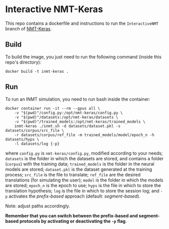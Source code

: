 # Interactive NMT-Keras
This repo contains a dockerfile and instructions to run the `InteractiveNMT` branch of [NMT-Keras](https://github.com/lvapeab/nmt-keras).

## Build
To build the image, you just need to run the following command (inside this repo's directory):

```
docker build -t inmt-keras .
```

## Run
To run an INMT simulation, you need to run bash inside the container:

```
docker container run -it --rm --gpus all \
    -v "$(pwd)"/config.py:/opt/nmt-keras/config.py \
    -v "$(pwd)"/datasets:/opt/nmt-keras/datasets \
    -v "$(pwd)"/trained_models:/opt/nmt-keras/trained_models \
    inmt-keras ./inmt.sh -d datasets/dataset.pkl -s datasets/corpus/src_file \
    -r datasets/corpus/ref_file -m trained_models/model/epoch_n -h datasets/hyps \
    -l datasets/log {-p}
```

where `config.py` is `nmt-keras/config.py`, modified according to your needs; `datasets` is the folder in which the datasets are stored, and contains a folder (`corpus`) with the training data; `trained_models` is the folder in the neural models are stored; `dataset.pkl` is the dataset generated at the training process; `src_file` is the file to translate; `ref_file` are the desired translations (for simulating the user); `model` is the folder in which the models are stored; `epoch_n` is the epoch to use; `hyps` is the file in which to store the translation hypothesis; `log` is the file in which to store the session log; and `-p` activates the *prefix-based* approach (default: *segment-based*).

Note: adjust paths accordingly.

**Remember that you can switch between the prefix-based and segment-based protocols by activating or deactivating the `-p` flag**.

